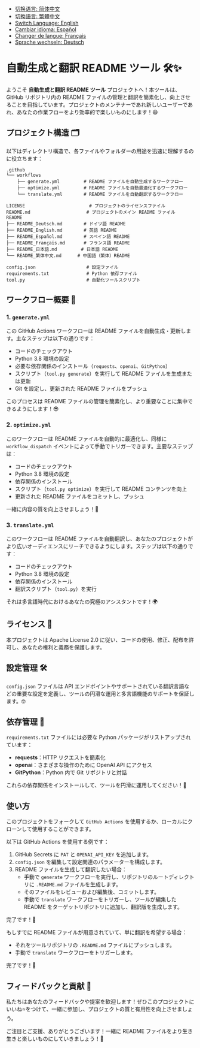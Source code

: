 - [切换语言: 简体中文](/README.md)
- [切換語言: 繁體中文](/README/README_繁体中文.md)
- [Switch Language: English](/README/README_English.md)
- [Cambiar idioma: Español](/README/README_Español.md)
- [Changer de langue: Français](/README/README_Français.md)
- [Sprache wechseln: Deutsch](/README/README_Deutsch.md)

# 自動生成と翻訳 README ツール 🛠️✨

ようこそ **自動生成と翻訳 README ツール** プロジェクトへ！本ツールは、GitHub リポジトリ内の README ファイルの管理と翻訳を簡素化し、向上させることを目指しています。プロジェクトのメンテナーであれ新しいユーザーであれ、あなたの作業フローをより効率的で楽しいものにします！😄

## プロジェクト構造 🗂️

以下はディレクトリ構造で、各ファイルやフォルダーの用途を迅速に理解するのに役立ちます：

```
.github
└── workflows
    ├── generate.yml         # README ファイルを自動生成するワークフロー
    ├── optimize.yml         # README ファイルを自動最適化するワークフロー
    └── translate.yml        # README ファイルを自動翻訳するワークフロー

LICENSE                        # プロジェクトのライセンスファイル
README.md                     # プロジェクトのメイン README ファイル
README
├── README_Deutsch.md        # ドイツ語 README
├── README_English.md        # 英語 README
├── README_Español.md        # スペイン語 README
├── README_Français.md       # フランス語 README
├── README_日本語.md         # 日本語 README
└── README_繁体中文.md      # 中国語（繁体）README

config.json                   # 設定ファイル
requirements.txt              # Python 依存ファイル
tool.py                       # 自動化ツールスクリプト
```

## ワークフロー概要 🚀

### 1. `generate.yml`
この GitHub Actions ワークフローは README ファイルを自動生成・更新します。主なステップは以下の通りです：

- コードのチェックアウト
- Python 3.8 環境の設定
- 必要な依存関係のインストール（`requests`、`openai`、`GitPython`）
- スクリプト（`tool.py generate`）を実行して README ファイルを生成または更新
- Git を設定し、更新された README ファイルをプッシュ

このプロセスは README ファイルの管理を簡素化し、より重要なことに集中できるようにします！😎

### 2. `optimize.yml`
このワークフローは README ファイルを自動的に最適化し、同様に `workflow_dispatch` イベントによって手動でトリガーできます。主要なステップは：

- コードのチェックアウト
- Python 3.8 環境の設定
- 依存関係のインストール
- スクリプト（`tool.py optimize`）を実行して README コンテンツを向上
- 更新された README ファイルをコミットし、プッシュ

一緒に内容の質を向上させましょう！💪

### 3. `translate.yml`
このワークフローは README ファイルを自動翻訳し、あなたのプロジェクトがより広いオーディエンスにリーチできるようにします。ステップは以下の通りです：

- コードのチェックアウト
- Python 3.8 環境の設定
- 依存関係のインストール
- 翻訳スクリプト（`tool.py`）を実行

それは多言語時代におけるあなたの究極のアシスタントです！🌍

## ライセンス 📄
本プロジェクトは Apache License 2.0 に従い、コードの使用、修正、配布を許可し、あなたの権利と義務を保護します。

## 設定管理 🛠️
`config.json` ファイルは API エンドポイントやサポートされている翻訳言語などの重要な設定を定義し、ツールの円滑な運用と多言語機能のサポートを保証します。🤓

## 依存管理 🐍
`requirements.txt` ファイルには必要な Python パッケージがリストアップされています：

- **requests**：HTTP リクエストを簡素化
- **openai**：さまざまな操作のために OpenAI API にアクセス
- **GitPython**：Python 内で Git リポジトリと対話

これらの依存関係をインストールして、ツールを円滑に運用してください！🌟

## 使い方

このプロジェクトをフォークして `GitHub Actions` を使用するか、ローカルにクローンして使用することができます。

以下は GitHub Actions を使用する例です：

1. GitHub Secrets に `PAT` と `OPENAI_API_KEY` を追加します。
2. `config.json` を編集して設定関連のパラメーターを構成します。
3. README ファイルを生成して翻訳したい場合：
   - 手動で `generate` ワークフローを実行し、リポジトリのルートディレクトリに `.README.md` ファイルを生成します。
   - そのファイルをレビューおよび編集後、コミットします。
   - 手動で `translate` ワークフローをトリガーし、ツールが編集した README をターゲットリポジトリに追加し、翻訳版を生成します。

完了です！🎉

もしすでに README ファイルが用意されていて、単に翻訳を希望する場合：
- それをツールリポジトリの `.README.md` ファイルにプッシュします。
- 手動で `translate` ワークフローをトリガーします。

完了です！🎉

## フィードバックと貢献 🙌
私たちはあなたのフィードバックや提案を歓迎します！ぜひこのプロジェクトにいいね⭐️をつけて、一緒に参加し、プロジェクトの質と有用性を向上させましょう。

ご注目とご支援、ありがとうございます！一緒に README ファイルをより生き生きと楽しいものにしていきましょう！🎉
